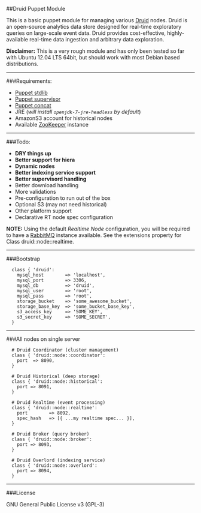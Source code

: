 ##Druid Puppet Module

This is a basic puppet module for managing various [Druid] nodes. Druid is an open-source analytics data store designed for real-time exploratory queries on large-scale event data. Druid provides cost-effective, highly-available real-time data ingestion and arbitrary data exploration.

**Disclaimer:** This is a very rough module and has only been tested so far with Ubuntu 12.04 LTS 64bit, but should work with most Debian based distributions.

***

###Requirements:

* [Puppet stdlib]
* [Puppet supervisor]
* [Puppet concat]
* JRE (*will install `openjdk-7-jre-headless` by default*)
* AmazonS3 account for historical nodes
* Available [ZooKeeper] instance

***

###Todo:

+ **DRY things up**
+ **Better support for hiera**
+ **Dynamic nodes**
+ **Better indexing service support**
+ **Better supervisord handling**
+ Better download handling
+ More validations
+ Pre-configuration to run out of the box
+ Optional S3 (may not need historical)
+ Other platform support
+ Declarative RT node spec configuration

**NOTE:** Using the default *Realtime Node* configuration, you will be required to have a [RabbitMQ] instance available. See the extensions property for Class druid::node::realtime.

***

###Bootstrap

```
  class { 'druid':
    mysql_host        => 'localhost',
    mysql_port        => 3306,
    mysql_db          => 'druid',
    mysql_user        => 'root',
    mysql_pass        => 'root',
    storage_bucket    => 'some_awesome_bucket',
    storage_base_key  => 'some_bucket_base_key',
    s3_access_key     => 'SOME_KEY',
    s3_secret_key     => 'SOME_SECRET',
  }
```

***

###All nodes on single server

```
  # Druid Coordinator (cluster management)
  class { 'druid::node::coordinator':
    port  => 8090,
  }
  
  # Druid Historical (deep storage)
  class { 'druid::node::historical':
    port => 8091,
  }

  # Druid Realtime (event processing)
  class { 'druid::node::realtime':
    port        => 8092,
    spec_hash   => [{ ...my realtime spec... }],
  }

  # Druid Broker (query broker)
  class { 'druid::node::broker':
    port => 8093,
  }

  # Druid Overlord (indexing service)
  class { 'druid::node::overlord':
    port => 8094,
  }
```

***

###License

GNU General Public License v3 (GPL-3)

[Puppet stdlib]:https://forge.puppetlabs.com/puppetlabs/concat
[Puppet supervisor]:https://forge.puppetlabs.com/puppetlabs/concat
[Puppet concat]:https://forge.puppetlabs.com/puppetlabs/concat
[Druid]:http://druid.io/
[ZooKeeper]:http://zookeeper.apache.org/
[RabbitMQ]:https://www.rabbitmq.com/
